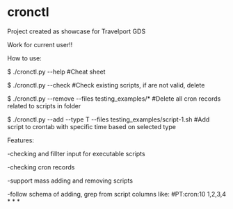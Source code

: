 # cronctl
Project created as showcase for Travelport GDS

Work for current user!! 

How to use:

$ ./cronctl.py --help #Cheat sheet

$ ./cronctl.py --check #Check existing scripts, if are not valid, delete

$ ./cronctl.py --remove --files testing_examples/* #Delete all cron records related to scripts in folder

$ ./cronctl.py --add --type T --files testing_examples/script-1.sh #Add script to crontab with specific time based on selected type

Features:

-checking and fillter input for executable scripts

-checking cron records

-support mass adding and removing scripts

-follow schema of adding, grep from script columns like: #PT:cron:10 1,2,3,4 * * *